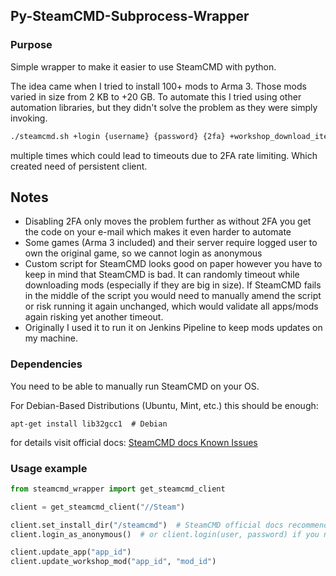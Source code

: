 ## Py-SteamCMD-Subprocess-Wrapper

### Purpose
Simple wrapper to make it easier to use SteamCMD with python.

The idea came when I tried to install 100+ mods to Arma 3. Those mods varied in size from 2 KB to +20 GB.
To automate this I tried using other automation libraries, but they didn't solve the problem as they were simply
invoking.
```bash
./steamcmd.sh +login {username} {password} {2fa} +workshop_download_item 107410 450814997 +quit
```
multiple times which could lead to timeouts due to 2FA rate limiting.
Which created need of persistent client.

## Notes
- Disabling 2FA only moves the problem further as without 2FA you get the code on your e-mail
which makes it even harder to automate
- Some games (Arma 3 included) and their server require logged user to own the original game, so we cannot login
as anonymous
- Custom script for SteamCMD looks good on paper however you have to keep in mind that SteamCMD is bad. It can randomly timeout
while downloading mods (especially if they are big in size). If SteamCMD fails in the middle of the script you would
need to manually amend the script or risk running it again unchanged, which would validate all apps/mods again risking 
yet another timeout.
- Originally I used it to run it on Jenkins Pipeline to keep mods updates on my machine.


### Dependencies
You need to be able to manually run SteamCMD on your OS.

For Debian-Based Distributions (Ubuntu, Mint, etc.) this should be enough:
```shell
apt-get install lib32gcc1  # Debian
```
for details visit official docs:
[SteamCMD docs Known Issues](https://developer.valvesoftware.com/wiki/SteamCMD#ERROR.21_Failed_to_install_app_.22xxxxxx.22_.28No_subscription.29)


### Usage example

```python
from steamcmd_wrapper import get_steamcmd_client

client = get_steamcmd_client("//Steam")

client.set_install_dir("/steamcmd")  # SteamCMD official docs recommend setting dir before login 
client.login_as_anonymous()  # or client.login(user, password) if you need to own the game

client.update_app("app_id")
client.update_workshop_mod("app_id", "mod_id")
```
